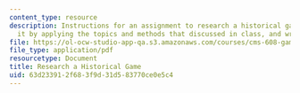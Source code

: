 ```yaml
---
content_type: resource
description: Instructions for an assignment to research a historical game, analyze
  it by applying the topics and methods that discussed in class, and write an essay.
file: https://ol-ocw-studio-app-qa.s3.amazonaws.com/courses/cms-608-game-design-spring-2008/63d233912f683f9d31d583770ce0e5c4_MITCMS_608s08_proj01.pdf
file_type: application/pdf
resourcetype: Document
title: Research a Historical Game
uid: 63d23391-2f68-3f9d-31d5-83770ce0e5c4
---
```


